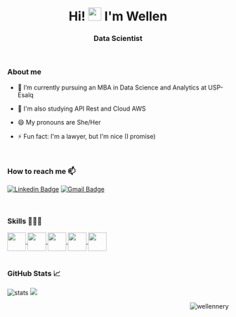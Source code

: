 <h1 align="center">Hi! <img src="https://raw.githubusercontent.com/kaueMarques/kaueMarques/master/hi.gif" width="30px"> I'm Wellen </h1>
<h3 align="center">Data Scientist</h3>

<div style="display: inline_block"><br> 

  <h3>About me</h3>
  
- 📒 I’m currently pursuing an MBA in Data Science and Analytics at USP-Esalq
  
- 📝 I'm also studying API Rest and Cloud AWS

- 😄 My pronouns are She/Her

- ⚡ Fun fact: I'm a lawyer, but I'm nice (I promise)


<div style="display: inline_block"><br> 

<p align="left"> 

<h3> How to reach me 📫 </h3>
</p>

[![Linkedin Badge](https://img.shields.io/badge/-Wellen_Nery-blue?style=flat-square&logo=Linkedin&logoColor=white&link=https://www.linkedin.com/in/wellennery/)](https://www.linkedin.com/in/wellennery/) 
[![Gmail Badge](https://img.shields.io/badge/-nerywellen@gmail.com-c14438?style=flat-square&logo=Gmail&logoColor=white&link=mailto:nerywellen@gmail.com)](mailto:nerywellen@gmail.com)

<p align="center">


</div> 

<div style="display: inline_block"><br> 

<h3> Skills 👩🏾‍💻</h3>
<a href= https://github.com/wellennery?tab=repositories&q=&type=&language=python&sort= > <img width ='42px' align= 'center'  src='https://images.vexels.com/media/users/3/166477/isolated/lists/9bb722f0e85ddbc1ce0f064534fd2311-icone-da-linguagem-de-programacao-python.png'> </a>
<a href= https://github.com/wellennery?tab=repositories&q=&type=&language=rlanguage&sort= > <img width ='42px' align= 'center' src='https://upload.wikimedia.org/wikipedia/commons/thumb/1/1b/R_logo.svg/1280px-R_logo.svg.png'> </a>
<a href= https://github.com/wellennery?tab=repositories&q=&type=&language=rlanguage&sort= > <img width ='42px' align= 'center' src='https://www.ambient-it.net/wp-content/uploads/2022/06/formation-power-query.png'> </a>
<a href= https://github.com/wellennery?tab=repositories&q=&type=&language=rlanguage&sort= > <img width ='42px' align= 'center' src='https://www.pngmart.com/files/23/Power-Bi-Logo-PNG-File.png'> </a>
<a href= https://github.com/wellennery?tab=repositories&q=&type=&language=rlanguage&sort= > <img width ='42px' align= 'center' src='https://www.svgrepo.com/show/375454/looker.svg'> </a>

<div style="display: inline_block"><br> 

<p align="left"> 

### GitHub Stats 📈
</p>
 
![stats](https://github-readme-stats.vercel.app/api?username=wellennery&show_icons=true&count_private=true&title_color=f7d745&text_color=b2d76c&icon_color=6562af&bg_color=00000000&hide=bg-color&hide_border=true)
 <img src="https://github-readme-stats.vercel.app/api/top-langs/?username=wellennery&&show_icons=true&count_private=true&title_color=f7d745&text_color=b2d76c&icon_color=6562af&bg_color=00000000&hide=bg-color&hide_border=true" />

</p>

</div> 

<p align="right"> <img src="https://komarev.com/ghpvc/?username=wellennery" alt="wellennery" /> </p>
